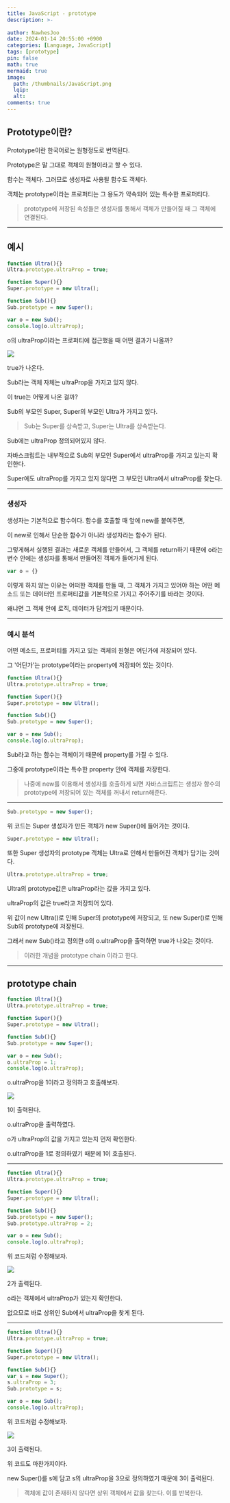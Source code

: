 ```yaml
---
title: JavaScript - prototype
description: >-
  
author: NawhesJoo
date: 2024-01-14 20:55:00 +0900
categories: [Language, JavaScript]
tags: [prototype]
pin: false
math: true
mermaid: true
image:
  path: /thumbnails/JavaScript.png
  lqip: 
  alt: 
comments: true
---
```

## Prototype이란?

Prototype이란 한국어로는 원형정도로 번역된다.

Prototype은 말 그대로 객체의 원형이라고 할 수 있다.

함수는 객체다. 그러므로 생성자로 사용될 함수도 객체다.

객체는 prototype이라는 프로퍼티는 그 용도가 약속되어 있는 특수한 프로퍼티다.

> prototype에 저장된 속성들은 생성자를 통해서 객체가 만들어질 때 그 객체에 연결된다.


---

## 예시

```javascript
function Ultra(){}
Ultra.prototype.ultraProp = true;

function Super(){}
Super.prototype = new Ultra();

function Sub(){}
Sub.prototype = new Super();

var o = new Sub();
console.log(o.ultraProp);
```


o의 ultraProp이라는 프로퍼티에 접근했을 때 어떤 결과가 나올까?

![](https://velog.velcdn.com/images/nawhes_joo/post/14447170-f470-453e-81b2-f6df4097c510/image.png)

true가 나온다.

Sub라는 객체 자체는 ultraProp을 가지고 있지 않다.

이 true는 어떻게 나온 걸까?

Sub의 부모인 Super, Super의 부모인 Ultra가 가지고 있다.

> Sub는 Super를 상속받고, Super는 Ultra를 상속받는다.

Sub에는 ultraProp 정의되어있지 않다.

자바스크립트는 내부적으로 Sub의 부모인 Super에서 ultraProp를 가지고 있는지 확인한다.

Super에도 ultraProp를 가지고 있지 않다면 그 부모인 Ultra에서 ultraProp를 찾는다.

---

### 생성자

생성자는 기본적으로 함수이다. 함수를 호출할 때 앞에 new를 붙여주면,

이 new로 인해서 단순한 함수가 아니라 생성자라는 함수가 된다.

그렇게해서 실행된 결과는 새로운 객체를 만들어서, 그 객체를 return하기 때문에 o라는 변수 안에는 생성자를 통해서 만들어진 객체가 들어가게 된다.

```javascript
var o = {}
```

이렇게 하지 않는 이유는 어떠한 객체를 만들 때, 그 객체가 가지고 있어야 하는 어떤 메소드 또는 데이터인 프로퍼티값을 기본적으로 가지고 주어주기를 바라는 것이다.

왜냐면 그 객체 안에 로직, 데이터가 담겨있기 때문이다.

---

### 예시 분석

어떤 메소드, 프로퍼티를 가지고 있는 객체의 원형은 어딘가에 저장되어 있다.

그 '어딘가'는 prototype이라는 property에 저장되어 있는 것이다.

```javascript
function Ultra(){}
Ultra.prototype.ultraProp = true;

function Super(){}
Super.prototype = new Ultra();

function Sub(){}
Sub.prototype = new Super();

var o = new Sub();
console.log(o.ultraProp);
```

Sub라고 하는 함수는 객체이기 때문에 property를 가질 수 있다.

그중에 prototype이라는 특수한 property 안에 객체를 저장한다.

> 나중에 new를 이용해서 생성자를 호출하게 되면 자바스크립트는 생성자 함수의 prototype에 저장되어 있는 객체를 꺼내서 return해준다.

---

```javascript
Sub.prototype = new Super();
```

위 코드는 Super 생성자가 만든 객체가 new Super()에 들어가는 것이다.

```javascript
Super.prototype = new Ultra();
```

또한 Super 생성자의 prototype 객체는 Ultra로 인해서 만들어진 객체가 담기는 것이다.

```javascript
Ultra.prototype.ultraProp = true;
```

Ultra의 prototype값은 ultraProp라는 값을 가지고 있다.

ultraProp의 값은 true라고 저장되어 있다.

위 값이 new Ultra()로 인해 Super의 prototype에 저장되고,
또 new Super()로 인해 Sub의 prototype에 저장된다.

그래서 new Sub()라고 정의한 o의 o.ultraProp을 출력하면 true가 나오는 것이다.

> 이러한 개념을 prototype chain 이라고 한다.

---

## prototype chain

```javascript
function Ultra(){}
Ultra.prototype.ultraProp = true;

function Super(){}
Super.prototype = new Ultra();

function Sub(){}
Sub.prototype = new Super();

var o = new Sub();
o.ultraProp = 1;
console.log(o.ultraProp);
```

o.ultraProp을 1이라고 정의하고 호출해보자.

![](https://velog.velcdn.com/images/nawhes_joo/post/f512820b-4357-4e63-b7b1-0c1ebc7b2e70/image.png)

1이 출력된다.

o.ultraProp을 출력하였다.

o가 ultraProp의 값을 가지고 있는지 먼저 확인한다.

o.ultraProp을 1로 정의하였기 때문에 1이 호출된다.

---

```javascript
function Ultra(){}
Ultra.prototype.ultraProp = true;

function Super(){}
Super.prototype = new Ultra();

function Sub(){}
Sub.prototype = new Super();
Sub.prototype.ultraProp = 2;

var o = new Sub();
console.log(o.ultraProp);
```

위 코드처럼 수정해보자.

![](https://velog.velcdn.com/images/nawhes_joo/post/c1c1431e-352b-4ab0-b101-1de18e522917/image.png)

2가 출력된다.

o라는 객체에서 ultraProp가 있는지 확인한다.

없으므로 바로 상위인 Sub에서 ultraProp을 찾게 된다.

---

```javascript
function Ultra(){}
Ultra.prototype.ultraProp = true;

function Super(){}
Super.prototype = new Ultra();

function Sub(){}
var s = new Super();
s.ultraProp = 3;
Sub.prototype = s;

var o = new Sub();
console.log(o.ultraProp);
```
위 코드처럼 수정해보자.

![](https://velog.velcdn.com/images/nawhes_joo/post/9867690d-e820-42f6-b028-98e069d14a8a/image.png)

3이 출력된다.

위 코드도 마찬가지이다.

new Super()를 s에 담고 s의 ultraProp을 3으로 정의하였기 때문에 3이 출력된다.

> 객체에 값이 존재하지 않다면 상위 객체에서 값을 찾는다. 이를 반복한다.